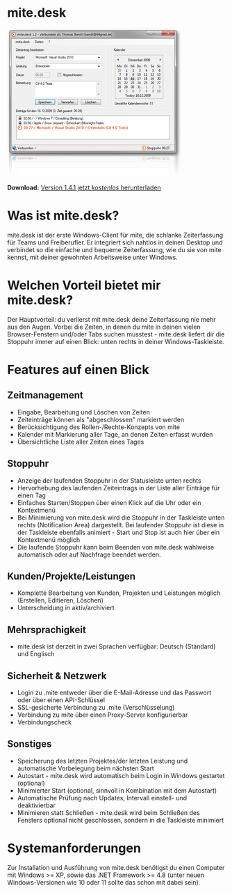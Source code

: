 mite.desk
=========

![](https://raw.githubusercontent.com/aspnetde/mite.desk/main/screenshot.png)

**Download:** [Version 1.4.1 jetzt *kostenlos* herunterladen](https://github.com/aspnetde/mite.desk/releases/download/1.4.1/mite.desk.msi)

# Was ist mite.desk?
mite.desk ist der erste Windows-Client für mite, die schlanke Zeiterfassung für Teams und Freiberufler. Er integriert sich nahtlos in deinen Desktop und verbindet so die einfache und bequeme Zeiterfassung, wie du sie von mite kennst, mit deiner gewohnten Arbeitsweise unter Windows.

# Welchen Vorteil bietet mir mite.desk?
Der Hauptvorteil: du verlierst mit mite.desk deine Zeiterfassung nie mehr aus den Augen. Vorbei die Zeiten, in denen du mite in deinen vielen Browser-Fenstern und/oder Tabs suchen musstest - mite.desk liefert dir die Stoppuhr immer auf einen Blick: unten rechts in deiner Windows-Taskleiste.

# Features auf einen Blick

## Zeitmanagement
* Eingabe, Bearbeitung und Löschen von Zeiten
* Zeiteinträge können als "abgeschlossen" markiert werden
* Berücksichtigung des Rollen-/Rechte-Konzepts von mite
* Kalender mit Markierung aller Tage, an denen Zeiten erfasst wurden
* Übersichtliche Liste aller Zeiten eines Tages 

## Stoppuhr
* Anzeige der laufenden Stoppuhr in der Statusleiste unten rechts
* Hervorhebung des laufenden Zeiteintrags in der Liste aller Einträge für einen Tag
* Einfaches Starten/Stoppen über einen Klick auf die Uhr oder ein Kontextmenü
* Bei Minimierung von mite.desk wird die Stoppuhr in der Taskleiste unten rechts (Notification Area) dargestellt. Bei laufender Stoppuhr ist diese in der Taskleiste ebenfalls animiert - Start und Stop ist auch hier über ein Kontextmenü möglich
* Die laufende Stoppuhr kann beim Beenden von mite.desk wahlweise automatisch oder auf Nachfrage beendet werden. 

## Kunden/Projekte/Leistungen
* Komplette Bearbeitung von Kunden, Projekten und Leistungen möglich (Erstellen, Editieren, Löschen)
* Unterscheidung in aktiv/archiviert 

## Mehrsprachigkeit
* mite.desk ist derzeit in zwei Sprachen verfügbar: Deutsch (Standard) und Englisch 

## Sicherheit & Netzwerk
* Login zu .mite entweder über die E-Mail-Adresse und das Passwort oder über einen API-Schlüssel
* SSL-gesicherte Verbindung zu .mite (Verschlüsselung)
* Verbindung zu mite über einen Proxy-Server konfigurierbar
* Verbindungscheck

## Sonstiges
* Speicherung des letzten Projektes/der letzten Leistung und automatische Vorbelegung beim nächsten Start
* Autostart - mite.desk wird automatisch beim Login in Windows gestartet (optional)
* Minimierter Start (optional, sinnvoll in Kombination mit dem Autostart)
* Automatische Prüfung nach Updates, Intervall einstell- und deaktivierbar
* Minimieren statt Schließen - mite.desk wird beim Schließen des Fensters optional nicht geschlossen, sondern in die Taskleiste minimiert

# Systemanforderungen
Zur Installation und Ausführung von mite.desk benötigst du einen Computer mit Windows >= XP, sowie das .NET Framework >= 4.8 (unter neuen Windows-Versionen wie 10 oder 11 sollte das schon mit dabei sein).
